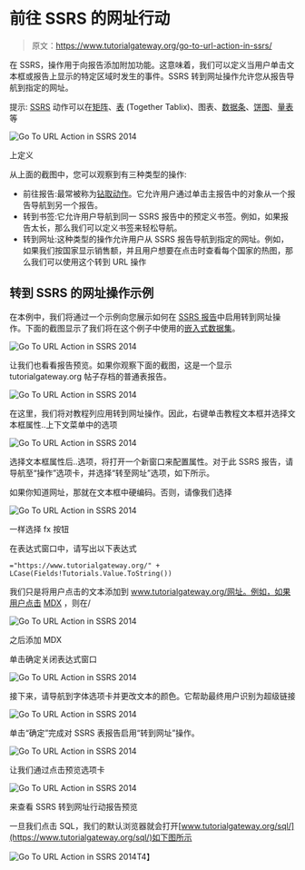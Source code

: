 # 前往 SSRS 的网址行动

> 原文：<https://www.tutorialgateway.org/go-to-url-action-in-ssrs/>

在 SSRS，操作用于向报告添加附加功能。这意味着，我们可以定义当用户单击文本框或报告上显示的特定区域时发生的事件。SSRS 转到网址操作允许您从报告导航到指定的网址。

提示: [SSRS](https://www.tutorialgateway.org/ssrs/) 动作可以在[矩阵](https://www.tutorialgateway.org/ssrs-matrix-report/)、[表](https://www.tutorialgateway.org/ssrs-table-report/) (Together Tablix)、图表、[数据条](https://www.tutorialgateway.org/data-bars-in-ssrs/)、[饼图](https://www.tutorialgateway.org/pie-chart-in-ssrs/)、[量表](https://www.tutorialgateway.org/gauges-in-ssrs/)等

![Go To URL Action in SSRS 2014](img/432210a6a47277d9688081265682800a.png)

上定义

从上面的截图中，您可以观察到有三种类型的操作:

*   前往报告:最常被称为[钻取动作](https://www.tutorialgateway.org/drill-through-reports-in-ssrs/)。它允许用户通过单击主报告中的对象从一个报告导航到另一个报告。
*   转到书签:它允许用户导航到同一 SSRS 报告中的预定义书签。例如，如果报告太长，那么我们可以定义书签来轻松导航。
*   转到网址:这种类型的操作允许用户从 SSRS 报告导航到指定的网址。例如，如果我们按国家显示销售额，并且用户想要在点击时查看每个国家的热图，那么我们可以使用这个转到 URL 操作

## 转到 SSRS 的网址操作示例

在本例中，我们将通过一个示例向您展示如何在 [SSRS 报告](https://www.tutorialgateway.org/ssrs-table-report/)中启用转到网址操作。下面的截图显示了我们将在这个例子中使用的[嵌入式数据集](https://www.tutorialgateway.org/embedded-dataset-in-ssrs/)。

![Go To URL Action in SSRS 2014](img/fe59686530cab432a6b99e1a257d2571.png)

让我们也看看报告预览。如果你观察下面的截图，这是一个显示 tutorialgateway.org 帖子存档的普通表报告。

![Go To URL Action in SSRS 2014](img/3b1f3d7dcf6014aff0cf60ff8b0e5da5.png)

在这里，我们将对教程列应用转到网址操作。因此，右键单击教程文本框并选择文本框属性..上下文菜单中的选项

![Go To URL Action in SSRS 2014](img/436365641c98ce007c27fc4f03dbe3cd.png)

选择文本框属性后..选项，将打开一个新窗口来配置属性。对于此 SSRS 报告，请导航至“操作”选项卡，并选择“转至网址”选项，如下所示。

如果你知道网址，那就在文本框中硬编码。否则，请像我们选择

![Go To URL Action in SSRS 2014](img/d71a33fb4b7e77f3bf981b116a008af4.png)

一样选择 fx 按钮

在表达式窗口中，请写出以下表达式

```
="https://www.tutorialgateway.org/" + LCase(Fields!Tutorials.Value.ToString())
```

我们只是将用户点击的文本添加到 www.tutorialgateway.org/网址。例如，如果用户点击 [MDX](https://www.tutorialgateway.org/mdx/) ，则在/

![Go To URL Action in SSRS 2014](img/ab2001f9dfe21339855d3d3b233f5ef0.png)

之后添加 MDX

单击确定关闭表达式窗口

![Go To URL Action in SSRS 2014](img/7505dc3d363b02f38f1e96c68e9f2af5.png)

接下来，请导航到字体选项卡并更改文本的颜色。它帮助最终用户识别为超级链接

![Go To URL Action in SSRS 2014](img/5918970a66a61e98bc4390bf4f149b60.png)

单击“确定”完成对 SSRS 表报告启用“转到网址”操作。

![Go To URL Action in SSRS 2014](img/6a187b481ac715968bf40edfd8ad17e6.png)

让我们通过点击预览选项卡

![Go To URL Action in SSRS 2014](img/ee3ae553a3be03af0c12a1919e243824.png)

来查看 SSRS 转到网址行动报告预览

一旦我们点击 SQL，我们的默认浏览器就会打开[www.tutorialgateway.org/sql/](https://www.tutorialgateway.org/sql/)如下图所示

![Go To URL Action in SSRS 2014](img/f6b724a97ce23665e23f4f2dcbaae09f.png)T4】